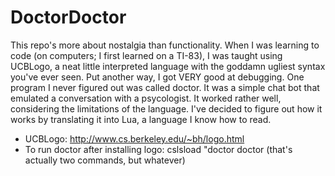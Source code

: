 DoctorDoctor
============

This repo's more about nostalgia than functionality. When I was learning to code (on computers; I first learned on a TI-83), I was taught using UCBLogo, a neat little interpreted language with the goddamn ugliest syntax you've ever seen. Put another way, I got VERY good at debugging. One program I never figured out was called doctor. It was a simple chat bot that emulated a conversation with a psycologist. It worked rather well, considering the limitations of the language. I've decided to figure out how it works by translating it into Lua, a language I know how to read.

* UCBLogo: http://www.cs.berkeley.edu/~bh/logo.html
* To run doctor after installing logo: cslsload "doctor doctor
(that's actually two commands, but whatever)
